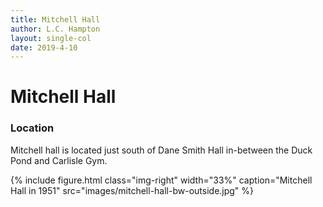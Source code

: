 ```yaml
---
title: Mitchell Hall
author: L.C. Hampton
layout: single-col
date: 2019-4-10
---
```



# Mitchell Hall

### Location
Mitchell hall is located just south of Dane Smith Hall in-between the Duck Pond and Carlisle Gym. 




{% include figure.html class="img-right" width="33%" caption="Mitchell Hall in 1951" src="images/mitchell-hall-bw-outside.jpg" %}
